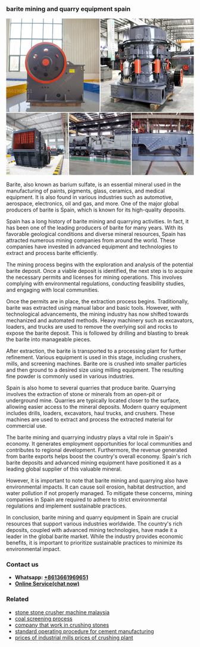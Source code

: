 <h3>barite mining and quarry equipment spain</h3><img src='1708332489.jpg' alt=''><p>Barite, also known as barium sulfate, is an essential mineral used in the manufacturing of paints, pigments, glass, ceramics, and medical equipment. It is also found in various industries such as automotive, aerospace, electronics, oil and gas, and more. One of the major global producers of barite is Spain, which is known for its high-quality deposits.</p><p>Spain has a long history of barite mining and quarrying activities. In fact, it has been one of the leading producers of barite for many years. With its favorable geological conditions and diverse mineral resources, Spain has attracted numerous mining companies from around the world. These companies have invested in advanced equipment and technologies to extract and process barite efficiently.</p><p>The mining process begins with the exploration and analysis of the potential barite deposit. Once a viable deposit is identified, the next step is to acquire the necessary permits and licenses for mining operations. This involves complying with environmental regulations, conducting feasibility studies, and engaging with local communities.</p><p>Once the permits are in place, the extraction process begins. Traditionally, barite was extracted using manual labor and basic tools. However, with technological advancements, the mining industry has now shifted towards mechanized and automated methods. Heavy machinery such as excavators, loaders, and trucks are used to remove the overlying soil and rocks to expose the barite deposit. This is followed by drilling and blasting to break the barite into manageable pieces.</p><p>After extraction, the barite is transported to a processing plant for further refinement. Various equipment is used in this stage, including crushers, mills, and screening machines. Barite ore is crushed into smaller particles and then ground to a desired size using milling equipment. The resulting fine powder is commonly used in various industries.</p><p>Spain is also home to several quarries that produce barite. Quarrying involves the extraction of stone or minerals from an open-pit or underground mine. Quarries are typically located closer to the surface, allowing easier access to the mineral deposits. Modern quarry equipment includes drills, loaders, excavators, haul trucks, and crushers. These machines are used to extract and process the extracted material for commercial use.</p><p>The barite mining and quarrying industry plays a vital role in Spain's economy. It generates employment opportunities for local communities and contributes to regional development. Furthermore, the revenue generated from barite exports helps boost the country's overall economy. Spain's rich barite deposits and advanced mining equipment have positioned it as a leading global supplier of this valuable mineral.</p><p>However, it is important to note that barite mining and quarrying also have environmental impacts. It can cause soil erosion, habitat destruction, and water pollution if not properly managed. To mitigate these concerns, mining companies in Spain are required to adhere to strict environmental regulations and implement sustainable practices.</p><p>In conclusion, barite mining and quarry equipment in Spain are crucial resources that support various industries worldwide. The country's rich deposits, coupled with advanced mining technologies, have made it a leader in the global barite market. While the industry provides economic benefits, it is important to prioritize sustainable practices to minimize its environmental impact.</p><h3>Contact us</h3><ul><li><strong>Whatsapp:&nbsp;<a href="https://wa.me/8613661969651">+8613661969651</a></strong></li><li><a href="https://swt.shibang-china.com/?git&amp;zhl&amp;barite mining and quarry equipment spain"><strong>Online Service(chat now)</strong></a></li></ul><h3>Related</h3><ul><li><a href='stone stone crusher machine malaysia.md'>stone stone crusher machine malaysia</a></li><li><a href='coal screening process.md'>coal screening process</a></li><li><a href='company that work in crushing stones.md'>company that work in crushing stones</a></li><li><a href='standard operating procedure for cement manufacturing.md'>standard operating procedure for cement manufacturing</a></li><li><a href='prices of industrial mills prices of crushing plant.md'>prices of industrial mills prices of crushing plant</a></li></ul>